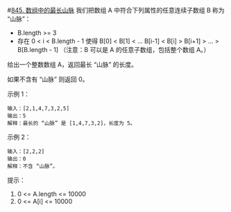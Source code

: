 #[845. 数组中的最长山脉](https://leetcode-cn.com/problems/longest-mountain-in-array/)
我们把数组 A 中符合下列属性的任意连续子数组 B 称为 “山脉”：

* B.length >= 3
* 存在 0 < i < B.length - 1 使得 B[0] < B[1] < ... B[i-1] < B[i] > B[i+1] > ... > B[B.length - 1]
（注意：B 可以是 A 的任意子数组，包括整个数组 A。）

给出一个整数数组 A，返回最长 “山脉” 的长度。

如果不含有 “山脉” 则返回 0。

 

示例 1：
```
输入：[2,1,4,7,3,2,5]
输出：5
解释：最长的 “山脉” 是 [1,4,7,3,2]，长度为 5。
```

示例 2：
```
输入：[2,2,2]
输出：0
解释：不含 “山脉”。
 ```

提示：

1. 0 <= A.length <= 10000
2. 0 <= A[i] <= 10000